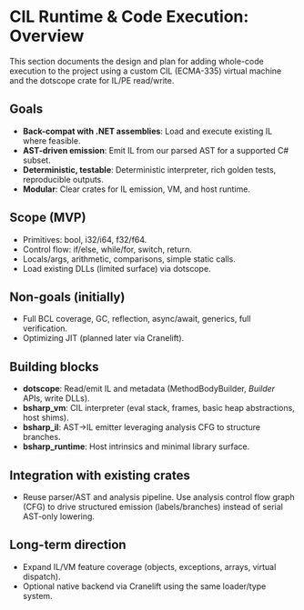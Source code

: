 # CIL Runtime & Code Execution: Overview

This section documents the design and plan for adding whole-code execution to the project using a custom CIL (ECMA-335) virtual machine and the dotscope crate for IL/PE read/write.

## Goals
- **Back-compat with .NET assemblies**: Load and execute existing IL where feasible.
- **AST-driven emission**: Emit IL from our parsed AST for a supported C# subset.
- **Deterministic, testable**: Deterministic interpreter, rich golden tests, reproducible outputs.
- **Modular**: Clear crates for IL emission, VM, and host runtime.

## Scope (MVP)
- Primitives: bool, i32/i64, f32/f64.
- Control flow: if/else, while/for, switch, return.
- Locals/args, arithmetic, comparisons, simple static calls.
- Load existing DLLs (limited surface) via dotscope.

## Non-goals (initially)
- Full BCL coverage, GC, reflection, async/await, generics, full verification.
- Optimizing JIT (planned later via Cranelift).

## Building blocks
- **dotscope**: Read/emit IL and metadata (MethodBodyBuilder, *Builder* APIs, write DLLs).
- **bsharp_vm**: CIL interpreter (eval stack, frames, basic heap abstractions, host shims).
- **bsharp_il**: AST→IL emitter leveraging analysis CFG to structure branches.
- **bsharp_runtime**: Host intrinsics and minimal library surface.

## Integration with existing crates
- Reuse parser/AST and analysis pipeline. Use analysis control flow graph (CFG) to drive structured emission (labels/branches) instead of serial AST-only lowering.

## Long-term direction
- Expand IL/VM feature coverage (objects, exceptions, arrays, virtual dispatch).
- Optional native backend via Cranelift using the same loader/type system.
